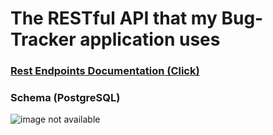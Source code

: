 <h1>The RESTful API that my Bug-Tracker application uses</h1>
<h3><a href="https://destroy-bugs.herokuapp.com/swagger-ui.html" target="_blank">Rest Endpoints Documentation (Click)</a></h3>
<h3>Schema (PostgreSQL)</h3>
<img src="https://i.ibb.co/1YC2t0s/db-schema.png" alt="image not available"/>
